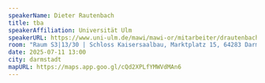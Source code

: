 ```yaml
---
speakerName: Dieter Rautenbach
title: tba
speakerAffiliation: Universität Ulm
speakerURL: https://www.uni-ulm.de/mawi/mawi-or/mitarbeiter/drautenbach/
room: "Raum S3|13/30 | Schloss Kaisersaalbau, Marktplatz 15, 64283 Darmstadt"
date: 2025-07-11 13:00
city: darmstadt
mapURL: https://maps.app.goo.gl/cQd2XPLfYMWVdMAn6
---
```

